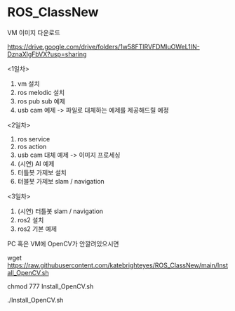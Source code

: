# ROS_ClassNew

VM 이미지 다운로드

https://drive.google.com/drive/folders/1w58FTlRVFDMluOWeL1IN-DznaXlgFbVX?usp=sharing

<1일차>
1. vm 설치
2. ros melodic 설치
3. ros pub sub 예제
4. usb cam 예제 -> 파일로 대체하는 예제를 제공해드릴 예정

<2일차>
1. ros service
2. ros action
3. usb cam 대체 예제 -> 이미지 프로세싱
4. (시연) AI 예제
5. 터틀봇 가제보 설치
6. 터블봇 가제보 slam / navigation

<3일차>
1. (시연) 터틀봇 slam / navigation
2. ros2 설치
3. ros2 기본 예제

PC 혹은 VM에 OpenCV가 안깔려있으시면

wget https://raw.githubusercontent.com/katebrighteyes/ROS_ClassNew/main/Install_OpenCV.sh

chmod 777 Install_OpenCV.sh

./Install_OpenCV.sh
